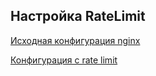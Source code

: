 ## Настройка RateLimit

[Исходная конфигурация nginx](nginx_as_is.conf)

[Конфигурация с rate limit](nginx_rl.conf)